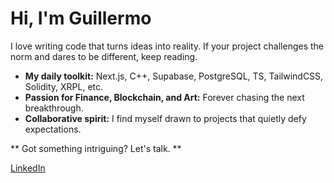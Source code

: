# Hi, I'm Guillermo

I love writing code that turns ideas into reality. If your project challenges the norm and dares to be different, keep reading.

- **My daily toolkit:** Next.js, C++, Supabase, PostgreSQL, TS, TailwindCSS, Solidity, XRPL, etc.
- **Passion for Finance, Blockchain, and Art:** Forever chasing the next breakthrough.
- **Collaborative spirit:** I find myself drawn to projects that quietly defy expectations.

** Got something intriguing? Let's talk. **

[LinkedIn](https://www.linkedin.com/in/guillermodsm/)
